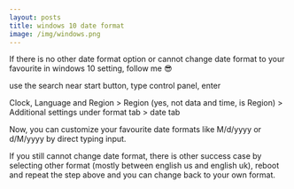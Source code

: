 ```yaml
---
layout: posts
title: windows 10 date format
image: /img/windows.png
---
```


If there is no other date format option or cannot change date format to your favourite in windows 10 setting, follow me 😎

use the search near start button, type control panel, enter

Clock, Language and Region > Region (yes, not data and time, is Region) > Additional settings under format tab > date tab

Now, you can customize your favourite date formats like M/d/yyyy or d/M/yyyy by direct typing input. 

If you still cannot change date format, there is other success case by selecting other format (mostly between english us and english uk), reboot and repeat the step above and you can change back to your own format.
